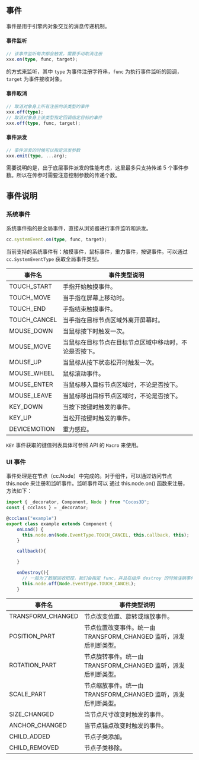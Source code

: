 ## 事件

事件是用于引擎内对象交互的消息传递机制。

#### 事件监听

```ts
// 该事件监听每次都会触发，需要手动取消注册
xxx.on(type, func, target);
```

的方式来监听，其中 `type` 为事件注册字符串，`func` 为执行事件监听的回调，`target` 为事件接收对象。

#### 事件取消

```ts
// 取消对象身上所有注册的该类型的事件
xxx.off(type);
// 取消对象身上该类型指定回调指定目标的事件
xxx.off(type, func, target);
```

#### 事件派发

```ts
// 事件派发的时候可以指定派发参数
xxx.emit(type, ...arg);
```

需要说明的是，出于底层事件派发的性能考虑，这里最多只支持传递 5 个事件参数。所以在传参时需要注意控制参数的传递个数。

## 事件说明

### 系统事件

系统事件指的是全局事件，直接从浏览器进行事件监听和派发。

```ts
cc.systemEvent.on(type, func, target);
```

当前支持的系统事件有：触摸事件，鼠标事件，重力事件，按键事件。可以通过 `cc.SystemEventType` 获取全局事件类型。

| 事件名            | 事件类型说明                                           |
| --------------  | -----------                                       |
| TOUCH_START      | 手指开始触摸事件。                                  |
| TOUCH_MOVE       | 当手指在屏幕上移动时。                                       |
| TOUCH_END         | 手指结束触摸事件。 |
| TOUCH_CANCEL | 当手指在目标节点区域外离开屏幕时。       |
| MOUSE_DOWN      | 当鼠标按下时触发一次。                                  |
| MOUSE_MOVE       | 当鼠标在目标节点在目标节点区域中移动时，不论是否按下。                     |
| MOUSE_UP         | 当鼠标从按下状态松开时触发一次。 |
| MOUSE_WHEEL | 鼠标滚动事件。       |
| MOUSE_ENTER      | 当鼠标移入目标节点区域时，不论是否按下。                                  |
| MOUSE_LEAVE       | 当鼠标移出目标节点区域时，不论是否按下。                                       |
| KEY_DOWN         | 当按下按键时触发的事件。 |
| KEY_UP | 当松开按键时触发的事件。       |
| DEVICEMOTION      | 重力感应。                                  |

`KEY` 事件获取的键值列表具体可参照 API 的 `Macro` 来使用。

### UI 事件

事件处理是在节点（cc.Node）中完成的。对于组件，可以通过访问节点 this.node 来注册和监听事件。监听事件可以 通过 this.node.on() 函数来注册，方法如下：

```ts
import { _decorator, Component, Node } from "Cocos3D";
const { ccclass } = _decorator;

@ccclass("example")
export class example extends Component {
    onLoad() {
      this.node.on(Node.EventType.TOUCH_CANCEL, this.callback, this);
    }

    callback(){

    }

    onDestroy(){
      // 一般为了数据回收把控，我们会指定 func，并且在组件 destroy 的时候注销事件
      this.node.off(Node.EventType.TOUCH_CANCEL);
    }
```

| 事件名            | 事件类型说明                                           |
| --------------  | -----------                                       |
| TRANSFORM_CHANGED       | 节点改变位置、旋转或缩放事件。                                       |
| POSITION_PART         | 节点位置改变事件。统一由 TRANSFORM_CHANGED 监听，派发后判断类型。|
| ROTATION_PART | 节点旋转事件。统一由 TRANSFORM_CHANGED 监听，派发后判断类型。       |
| SCALE_PART         | 节点缩放事件。统一由 TRANSFORM_CHANGED 监听，派发后判断类型。 |
| SIZE_CHANGED | 当节点尺寸改变时触发的事件。       |
| ANCHOR_CHANGED      | 当节点锚点改变时触发的事件。                                  |
| CHILD_ADDED         | 节点子类添加。 |
| CHILD_REMOVED | 节点子类移除。       |
